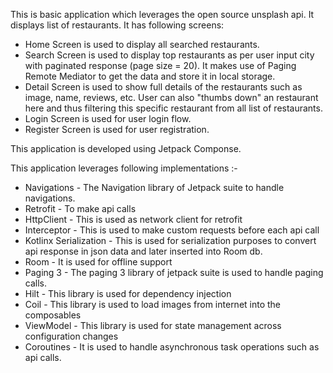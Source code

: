 This is basic application which leverages the open source unsplash api. It displays list of restaurants. It has following screens:
- Home Screen is used to display all searched restaurants.
- Search Screen is used to display top restaurants as per user input city with paginated response (page size = 20). It makes use of Paging Remote Mediator to get the data and store it in local storage.
- Detail Screen is used to show full details of the restaurants such as image, name, reviews, etc. User can also "thumbs down" an restaurant here and thus filtering this specific restaurant from all list of restaurants.
- Login Screen is used for user login flow.
- Register Screen is used for user registration.

This application is developed using Jetpack Componse.

This application leverages following implementations :-

- Navigations - The Navigation library of Jetpack suite to handle navigations.
- Retrofit - To make api calls
- HttpClient - This is used as network client for retrofit
- Interceptor - This is used to make custom requests before each api call
- Kotlinx Serialization - This is used for serialization purposes to convert api response in json data and later inserted into Room db.
- Room - It is used for offline support
- Paging 3 - The paging 3 library of jetpack suite is used to handle paging calls.
- Hilt - This library is used for dependency injection
- Coil - This library is used to load images from internet into the composables
- ViewModel - This library is used for state management across configuration changes
- Coroutines - It is used to handle asynchronous task operations such as api calls.
